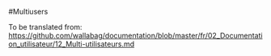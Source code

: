 #Multiusers

To be translated from: https://github.com/wallabag/documentation/blob/master/fr/02_Documentation_utilisateur/12_Multi-utilisateurs.md

